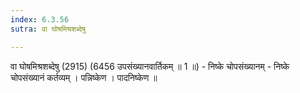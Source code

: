 ```yaml
---
index: 6.3.56
sutra: वा घोषमिश्रशब्देषु

---
```

 वा घोषमिश्रशब्देषु (2915) (6456 उपसंख्यानवार्तिकम् ॥ 1 ॥) - निष्के चोपसंख्यानम् - निष्के चोपसंख्यानं कर्तव्यम् । पन्निष्केण । पादनिष्केण ॥ 